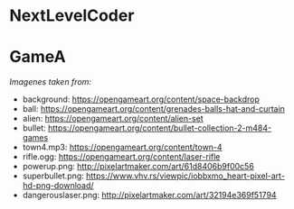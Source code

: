 # NextLevelCoder
# GameA
*Imagenes taken from:*
* background: https://opengameart.org/content/space-backdrop
* ball: https://opengameart.org/content/grenades-balls-hat-and-curtain
* alien: https://opengameart.org/content/alien-set
* bullet: https://opengameart.org/content/bullet-collection-2-m484-games
* town4.mp3: https://opengameart.org/content/town-4
* rifle.ogg: https://opengameart.org/content/laser-rifle
* powerup.png: http://pixelartmaker.com/art/61d8406b9f00c56
* superbullet.png: https://www.vhv.rs/viewpic/iobbxmo_heart-pixel-art-hd-png-download/
* dangerouslaser.png: http://pixelartmaker.com/art/32194e369f51794